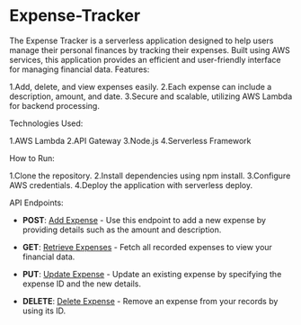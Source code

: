# Expense-Tracker
The Expense Tracker is a serverless application designed to help users manage their personal finances by tracking their expenses. Built using AWS services, this application provides an efficient and user-friendly interface for managing financial data.
Features:

1.Add, delete, and view expenses easily.
2.Each expense can include a description, amount, and date.
3.Secure and scalable, utilizing AWS Lambda for backend processing.

Technologies Used:

1.AWS Lambda
2.API Gateway
3.Node.js
4.Serverless Framework

How to Run:

1.Clone the repository.
2.Install dependencies using npm install.
3.Configure AWS credentials.
4.Deploy the application with serverless deploy.

API Endpoints:

- **POST**: [Add Expense](https://65dce73iq9.execute-api.us-east-1.amazonaws.com/dev/expenses) - Use this endpoint to add a new expense by providing details such as the amount and description.

- **GET**: [Retrieve Expenses](https://65dce73iq9.execute-api.us-east-1.amazonaws.com/dev/expenses) - Fetch all recorded expenses to view your financial data.
- **PUT**: [Update Expense](https://65dce73iq9.execute-api.us-east-1.amazonaws.com/dev/expenses/{id}) - Update an existing expense by specifying the expense ID and the new details.
- **DELETE**: [Delete Expense](https://65dce73iq9.execute-api.us-east-1.amazonaws.com/dev/expenses/{id}) - Remove an expense from your records by using its ID.




